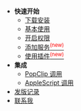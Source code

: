 * **快速开始**
	* [下载安装](general/quickstart/install.md)
	* [基本使用](general/quickstart/use.md)
	* [开启权限](general/quickstart/permission.md)
	* [添加服务<sup style="color:red">(new)<sup>](general/quickstart/service.md)
	* [使用插件<sup style="color:red">(new)<sup>](general/quickstart/plugin.md)
* **集成**
	* [PopClip 调用](general/integration/popclip.md)
	* [AppleScript 调用](general/integration/applescript.md)
* [发版记录](general/release.md)
* [联系我](general/contact.md)